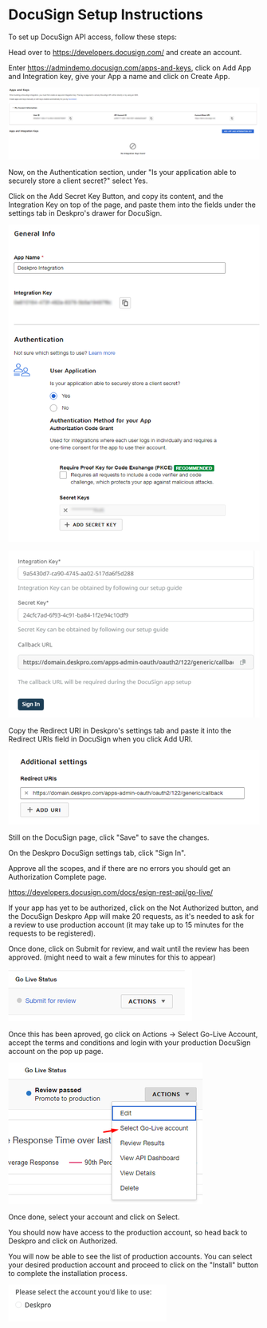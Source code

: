 # DocuSign Setup Instructions

To set up DocuSign API access, follow these steps:

Head over to https://developers.docusign.com/ and create an account.

Enter https://admindemo.docusign.com/apps-and-keys, click on Add App and Integration key, give your App a name and click on Create App.

[![](/docs/assets/setup/apps_and_keys_page.png)](/docs/assets/setup/apps_and_keys_page.png)

Now, on the Authentication section, under "Is your application able to securely store a client secret?" select Yes.

Click on the Add Secret Key Button, and copy its content, and the Integration Key on top of the page, and paste them into the fields under the settings tab in Deskpro's drawer for DocuSign.

[![](/docs/assets/setup/app_page.png)](/docs/assets/setup/app_page.png)

[![](/docs/assets/setup/deskpro_sign_in.png)](/docs/assets/setup/deskpro_sign_in.png)

Copy the Redirect URI in Deskpro's settings tab and paste it into the Redirect URIs field in DocuSign when you click Add URI.

[![](/docs/assets/setup/redirect_uri_field.png)](/docs/assets/setup/redirect_uri_field.png)

Still on the DocuSign page, click "Save" to save the changes.

On the Deskpro DocuSign settings tab, click "Sign In".

Approve all the scopes, and if there are no errors you should get an Authorization Complete page.

https://developers.docusign.com/docs/esign-rest-api/go-live/

If your app has yet to be authorized, click on the Not Authorized button, and the DocuSign Deskpro App will make 20 requests, as it's needed to ask for a review to use production account (it may take up to 15 minutes for the requests to be registered).

Once done, click on Submit for review, and wait until the review has been approved. (might need to wait a few minutes for this to appear)

[![](/docs/assets/setup/submit_for_review.png)](/docs/assets/setup/submit_for_review.png)

Once this has been aproved, go click on Actions -> Select Go-Live Account, accept the terms and conditions and login with your production DocuSign account on the pop up page.

[![](/docs/assets/setup/go_live.png)](/docs/assets/setup/go_live.png)

Once done, select your account and click on Select.

You should now have access to the production account, so head back to Deskpro and click on Authorized.

You will now be able to see the list of production accounts. You can select your desired production account and proceed to click on the "Install" button to complete the installation process.

[![](/docs/assets/setup/select_account.png)](/docs/assets/setup/select_account.png)
